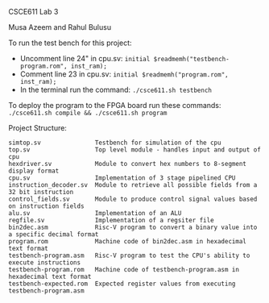 CSCE611 Lab 3

Musa Azeem and Rahul Bulusu


To run the test bench for this project:
- Uncomment line 24" in cpu.sv: `initial $readmemh("testbench-program.rom", inst_ram);`
- Comment line 23 in cpu.sv: `initial $readmemh("program.rom", inst_ram);`
- In the terminal run the command: `./csce611.sh testbench`

To deploy the program to the FPGA board run these commands: `./csce611.sh compile && ./csce611.sh program`

Project Structure:
```
simtop.sv               Testbench for simulation of the cpu
top.sv                  Top level module - handles input and output of cpu
hexdriver.sv            Module to convert hex numbers to 8-segment display format
cpu.sv                  Implementation of 3 stage pipelined CPU
instruction_decoder.sv  Module to retrieve all possible fields from a 32 bit instruction
control_fields.sv       Module to produce control signal values based on instruction fields
alu.sv                  Implementation of an ALU
regfile.sv              Implementation of a regsiter file
bin2dec.asm             Risc-V program to convert a binary value into a specific decimal format
program.rom             Machine code of bin2dec.asm in hexadecimal text format
testbench-program.asm   Risc-V program to test the CPU's ability to execute instructions
testbench-program.rom   Machine code of testbench-program.asm in hexadecimal text format
testbench-expected.rom  Expected register values from executing testbench-program.asm
```
